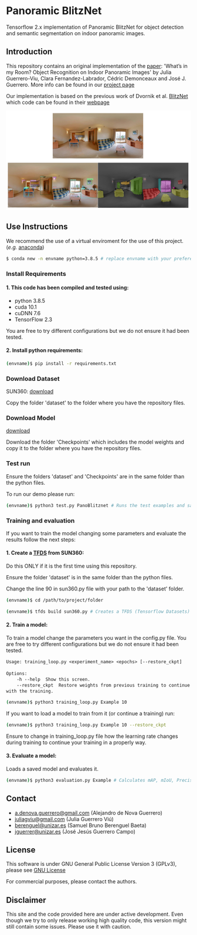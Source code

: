 # Panoramic BlitzNet
Tensorflow 2.x implementation of Panoramic BlitzNet for object detection and semantic segmentation on indoor panoramic images.

## Introduction
This repository contains an original implementation of the [paper](https://ieeexplore.ieee.org/stamp/stamp.jsp?arnumber=9197335): 'What’s in my Room? Object Recognition on Indoor Panoramic Images' by Julia Guerrero-Viu, Clara Fernandez-Labrador, Cédric Demonceaux and José J. Guerrero.
More info can be found in our [project page](https://webdiis.unizar.es/~jguerrer/room_OR/)

Our implementation is based on the previous work of Dvornik et al. [BlitzNet](https://arxiv.org/abs/1708.02813) which code can be found in their [webpage](https://github.com/dvornikita/blitznet)

<p align="center">
<img src='imgs/example.PNG' width=900>
  </p>

## Use Instructions
We recommend the use of a virtual enviroment for the use of this project. (*e.g.* [anaconda](https://www.anaconda.com/products/individual))
```bash
$ conda new -n envname python=3.8.5 # replace envname with your prefered name
```
### Install Requirements
#### 1. This code has been compiled and tested using:
  - python 3.8.5
  - cuda 10.1
  - cuDNN 7.6
  - TensorFlow 2.3
 
 You are free to try different configurations but we do not ensure it had been tested.
#### 2. Install  python requirements:
  ```bash
  (envname)$ pip install -r requirements.txt
  ```
### Download Dataset
SUN360: [download](https://webdiis.unizar.es/~jguerrer/room_OR/#download-dataset)

Copy the folder 'dataset' to the folder where you have the repository files.

### Download Model
[download](https://drive.google.com/drive/u/2/folders/1qfTHTsm6vrZtRnTGaTbVZjXKWxMhBX53)

Download the folder 'Checkpoints' which includes the model weights and copy it to the folder where you have the repository files.

### Test run
Ensure the folders 'dataset' and 'Checkpoints' are in the same folder than the python files.

To run our demo please run:
```bash
(envname)$ python3 test.py PanoBlitznet # Runs the test examples and saves results in 'Results' folder
```
### Training and evaluation
If you want to train the model changing some parameters and evaluate the results follow the next steps:

#### 1. Create a [TFDS](https://www.tensorflow.org/datasets/api_docs/python/tfds?version=nightly) from SUN360:
Do this  ONLY if it is the first time using this repository.

Ensure the folder 'dataset' is in the same folder than the python files.

Change the line 90 in sun360.py file with your path to the 'dataset' folder.
```bash 
(envname)$ cd /path/to/project/folder
```
```bash
(envname)$ tfds build sun360.py # Creates a TFDS (Tensorflow Datasets) from SUN360
```
#### 2. Train a model:
To train a model change the parameters you want in the config.py file.
You are free to try different configurations but we do not ensure it had been tested.
```
Usage: training_loop.py <experiment_name> <epochs> [--restore_ckpt]

Options:
	-h --help  Show this screen.
	--restore_ckpt  Restore weights from previous training to continue with the training.
```
```bash
(envname)$ python3 training_loop.py Example 10
```
If you want to load a model to train from it (or continue a training) run:
```bash
(envname)$ python3 training_loop.py Example 10 --restore_ckpt
```
Ensure to change in training_loop.py file how the learning rate changes during training to continue your training in a properly way.

#### 3. Evaluate a model:
Loads a saved model and evaluates it.
```bash
(envname)$ python3 evaluation.py Example # Calculates mAP, mIoU, Precision and Recall and saves results in 'Results' folder
```
## Contact
- a.denova.guerrero@gmail.com (Alejandro de Nova Guerrero)
- juliagviu@gmail.com (Julia Guerrero Viú)
- berenguel@unizar.es (Samuel Bruno Berenguel Baeta)
- jguerrer@unizar.es (José Jesús Guerrero Campo)

## License 
This software is under GNU General Public License Version 3 (GPLv3), please see [GNU License](http://www.gnu.org/licenses/gpl.html)

For commercial purposes, please contact the authors.

## Disclaimer
This site and the code provided here are under active development. Even though we try to only release working high quality code, this version might still contain some issues. Please use it with caution.
